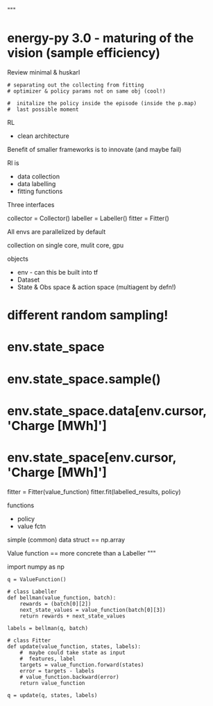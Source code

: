 """
# energy-py 3.0 - maturing of the vision (sample efficiency)
Review minimal & huskarl

    # separating out the collecting from fitting
    # optimizer & policy params not on same obj (cool!)

    #  initalize the policy inside the episode (inside the p.map)
    #  last possible moment

RL
- clean architecture

Benefit of smaller frameworks is to innovate (and maybe fail)

Rl is
- data collection
- data labelling
- fitting functions

Three interfaces

collector = Collector()
labeller = Labeller() 
fitter = Fitter()

All envs are parallelized by default

collection on single core, mulit core, gpu

objects
- env - can this be built into tf
- Dataset
- State & Obs space & action space (multiagent by defn!)
# different random sampling!

# env.state_space
# env.state_space.sample()
# env.state_space.data[env.cursor, 'Charge [MWh]']
# env.state_space[env.cursor, 'Charge [MWh]']

fitter = Fitter(value_function)
fitter.fit(labelled_results, policy)

functions
- policy
- value fctn

simple (common) data struct == np.array

Value function == more concrete than a Labeller
"""

import numpy as np


    q = ValueFunction()

    # class Labeller
    def bellman(value_function, batch):
        rewards = (batch[0][2])
        next_state_values = value_function(batch[0][3])
        return rewards + next_state_values

    labels = bellman(q, batch)

    # class Fitter
    def update(value_function, states, labels):
        #  maybe could take state as input
        #  features, label
        targets = value_function.forward(states)
        error = targets - labels
        # value_function.backward(error)
        return value_function

    q = update(q, states, labels)
